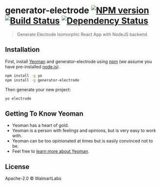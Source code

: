 # generator-electrode [![NPM version][npm-image]][npm-url] [![Build Status][travis-image]][travis-url] [![Dependency Status][daviddm-image]][daviddm-url]
> Generate Electrode Isomorphic React App with NodeJS backend.

## Installation

First, install [Yeoman](http://yeoman.io) and generator-electrode using [npm](https://www.npmjs.com/) (we assume you have pre-installed [node.js](https://nodejs.org/)).

```bash
npm install -g yo
npm install -g generator-electrode
```

Then generate your new project:

```bash
yo electrode
```

## Getting To Know Yeoman

 * Yeoman has a heart of gold.
 * Yeoman is a person with feelings and opinions, but is very easy to work with.
 * Yeoman can be too opinionated at times but is easily convinced not to be.
 * Feel free to [learn more about Yeoman](http://yeoman.io/).

## License

Apache-2.0 © WalmartLabs


[npm-image]: https://badge.fury.io/js/generator-electrode.svg
[npm-url]: https://npmjs.org/package/generator-electrode
[travis-image]: https://travis-ci.org/electrode-io/generator-electrode.svg?branch=master
[travis-url]: https://travis-ci.org/electrode-io/generator-electrode
[daviddm-image]: https://david-dm.org/electrode-io/generator-electrode.svg?theme=shields.io
[daviddm-url]: https://david-dm.org/electrode-io/generator-electrode
